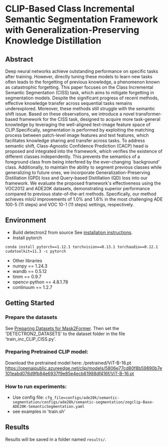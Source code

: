 # CLIP-Based Class Incremental Semantic Segmentation Framework with Generalization-Preserving Knowledge Distillation
## Abstract
Deep neural networks achieve outstanding performance on specific tasks after training. However, directly tuning these models to learn new tasks often leads to the forgetting of previous knowledge, a phenomenon known as catastrophic forgetting. This paper focuses on the Class Incremental Semantic Segmentation (CISS) task, which aims to mitigate forgetting in segmentation models. Despite the significant progress of recent methods, effective knowledge transfer across sequential tasks remains underexplored. Moreover, these methods still struggle with the semantic shift issue. Based on these observations, we introduce a novel transformer-based framework for the CISS task, designed to acquire more task-general knowledge by leveraging the well-aligned text-image feature space of CLIP.Specifically, segmentation is performed by exploiting the matching process between patch-level image features and text features, which facilitates knowledge sharing and transfer across tasks. To address semantic shift, Class-Agnostic Confidence Prediction (CACP) head is proposed and integrated into the framework, which verifies the existence of different classes independently. This prevents the semantics of a foreground class from being interfered by the ever-changing `background' class. Additionally, to maintain the ability to segment previous classes while generalizing to future ones, we incorporate Generalization-Preserving Distillation (GPD) loss and Query-based Distillation (QD) loss into our framework. We evaluate the proposed framework's effectiveness using the VOC2012 and ADE20K datasets, demonstrating superior performance compared to previous state-of-the-art methods.  Specifically, our method achieves mIoU improvements of 1.0$\%$ and 1.6$\%$ in the most challenging ADE 100-5 (11 steps) and VOC 10-1 (11 steps) settings, respectively.

## Environment
- Build detectron2 from source 
See [installation instructions](INSTALL.md).
- Install pytorch

 `conda install pytorch==1.12.1 torchvision==0.13.1 torchaudio==0.12.1 cudatoolkit=11.3 -c pytorch`

- Other libraries
- numpy == 1.24.3
- wandb == 0.5.12
- timm == 0.9.7
- opencv-python == 4.8.1.78
- continuum == 1.2.7


## Getting Started

### Prepare the datasets
See [Preparing Datasets for Mask2Former](datasets/README.md).
Then set the 'DETECTRON2_DATASETS' to the dataset folder in the file 'train_inc_CLIP_CISS.py'.
### Preparing Pretrained CLIP model:
Download the pretrained model here: /pretrained/ViT-B-16.pt
https://openaipublic.azureedge.net/clip/models/5806e77cd80f8b59890b7e101eabd078d9fb84e6937f9e85e4ecb61988df416f/ViT-B-16.pt

### How to run experiments:

- Use config file: `cfg_file=configs/ade20k/semantic-segmentation/configs/ade20k/semantic-segmentation/zegclip-Base-ADE20K-SemanticSegmentation.yaml`
- see examples in 'train.sh'

## Results
Results will be saved in a folder named `results/`. 
